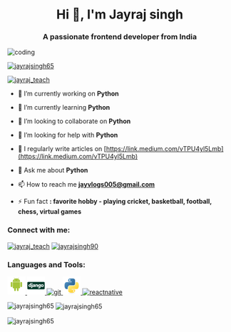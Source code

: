 <h1 align="center">Hi 👋, I'm Jayraj singh</h1>
<h3 align="center">A passionate frontend developer from India</h3>
<img aling="right " alt="coding "  Width="400" src ="https://cdn.dribbble.com/users/1162077/screenshots/3848914/programmer.gif">
<p align="left"> <img) src="https://komarev.com/ghpvc/?username=jayrajsingh65&label=Profile%20views&color=0e75b6&style=flat" alt="jayrajsingh65" /> </p>

<p align="left"> <a href="https://github.com/ryo-ma/github-profile-trophy"><img src="https://github-profile-trophy.vercel.app/?username=jayrajsingh65" alt="jayrajsingh65" /></a> </p>

<p align="left"> <a href="https://twitter.com/jayraj_teach" target="blank"><img src="https://img.shields.io/twitter/follow/jayraj_teach?logo=twitter&style=for-the-badge" alt="jayraj_teach" /></a> </p>

- 🔭 I’m currently working on **Python**

- 🌱 I’m currently learning **Python**

- 👯 I’m looking to collaborate on **Python**

- 🤝 I’m looking for help with **Python**

- 📝 I regularly write articles on [https://link.medium.com/vTPU4yl5Lmb](https://link.medium.com/vTPU4yl5Lmb)

- 💬 Ask me about **Python**

- 📫 How to reach me **jayvlogs005@gmail.com**

- ⚡ Fun fact **: favorite hobby - playing cricket, basketball, football, chess, virtual games**

<h3 align="left">Connect with me:</h3>
<p align="left">
<a href="https://twitter.com/jayraj_teach" target="blank"><img align="center" src="https://raw.githubusercontent.com/rahuldkjain/github-profile-readme-generator/master/src/images/icons/Social/twitter.svg" alt="jayraj_teach" height="30" width="40" /></a>
<a href="https://instagram.com/jayrajsingh90" target="blank"><img align="center" src="https://raw.githubusercontent.com/rahuldkjain/github-profile-readme-generator/master/src/images/icons/Social/instagram.svg" alt="jayrajsingh90" height="30" width="40" /></a>
</p>

<h3 align="left">Languages and Tools:</h3>
<p align="left"> <a href="https://developer.android.com" target="_blank" rel="noreferrer"> <img src="https://raw.githubusercontent.com/devicons/devicon/master/icons/android/android-original-wordmark.svg" alt="android" width="40" height="40"/> </a> <a href="https://www.djangoproject.com/" target="_blank" rel="noreferrer"> <img src="https://raw.githubusercontent.com/devicons/devicon/master/icons/django/django-original.svg" alt="django" width="40" height="40"/> </a> <a href="https://git-scm.com/" target="_blank" rel="noreferrer"> <img src="https://www.vectorlogo.zone/logos/git-scm/git-scm-icon.svg" alt="git" width="40" height="40"/> </a> <a href="https://www.python.org" target="_blank" rel="noreferrer"> <img src="https://raw.githubusercontent.com/devicons/devicon/master/icons/python/python-original.svg" alt="python" width="40" height="40"/> </a> <a href="https://reactnative.dev/" target="_blank" rel="noreferrer"> <img src="https://reactnative.dev/img/header_logo.svg" alt="reactnative" width="40" height="40"/> </a> </p>

<p><img align="left" src="https://github-readme-stats.vercel.app/api/top-langs?username=jayrajsingh65&show_icons=true&locale=en&layout=compact" alt="jayrajsingh65" /></p>

<p>&nbsp;<img align="center" src="https://github-readme-stats.vercel.app/api?username=jayrajsingh65&show_icons=true&locale=en" alt="jayrajsingh65" /></p>

<p><img align="center" src="https://github-readme-streak-stats.herokuapp.com/?user=jayrajsingh65&" alt="jayrajsingh65" /></p>
